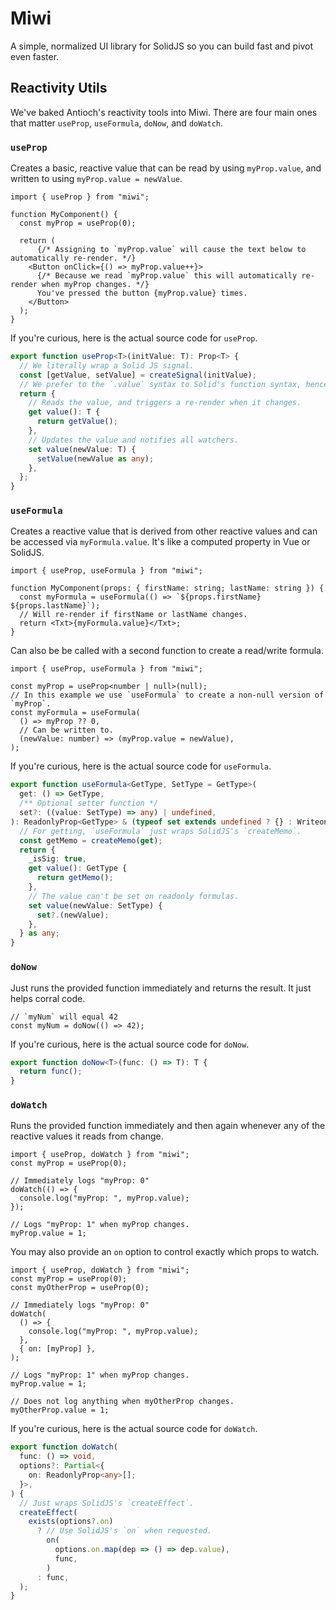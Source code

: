 # Miwi

A simple, normalized UI library for SolidJS so you can build fast and pivot even faster.

## Reactivity Utils

We've baked Antioch's reactivity tools into Miwi. There are four main ones that matter `useProp`, `useFormula`, `doNow`, and `doWatch`.

### `useProp`

Creates a basic, reactive value that can be read by using `myProp.value`, and written to using `myProp.value = newValue`.

```tsx
import { useProp } from "miwi";

function MyComponent() {
  const myProp = useProp(0);

  return (
      {/* Assigning to `myProp.value` will cause the text below to automatically re-render. */}
    <Button onClick={() => myProp.value++}>
      {/* Because we read `myProp.value` this will automatically re-render when myProp changes. */}
      You've pressed the button {myProp.value} times.
    </Button>
  );
}
```

If you're curious, here is the actual source code for `useProp`.

```ts
export function useProp<T>(initValue: T): Prop<T> {
  // We literally wrap a Solid JS signal.
  const [getValue, setValue] = createSignal(initValue);
  // We prefer to the `.value` syntax to Solid's function syntax, hence why we do this.
  return {
    // Reads the value, and triggers a re-render when it changes.
    get value(): T {
      return getValue();
    },
    // Updates the value and notifies all watchers.
    set value(newValue: T) {
      setValue(newValue as any);
    },
  };
}
```

### `useFormula`

Creates a reactive value that is derived from other reactive values and can be accessed via `myFormula.value`. It's like a computed property in Vue or SolidJS.

```tsx
import { useProp, useFormula } from "miwi";

function MyComponent(props: { firstName: string; lastName: string }) {
  const myFormula = useFormula(() => `${props.firstName} ${props.lastName}`);
  // Will re-render if firstName or lastName changes.
  return <Txt>{myFormula.value}</Txt>;
}
```

Can also be be called with a second function to create a read/write formula.

```tsx
import { useProp, useFormula } from "miwi";

const myProp = useProp<number | null>(null);
// In this example we use `useFormula` to create a non-null version of `myProp`.
const myFormula = useFormula(
  () => myProp ?? 0,
  // Can be written to.
  (newValue: number) => (myProp.value = newValue),
);
```

If you're curious, here is the actual source code for `useFormula`.

```ts
export function useFormula<GetType, SetType = GetType>(
  get: () => GetType,
  /** Optional setter function */
  set?: ((value: SetType) => any) | undefined,
): ReadonlyProp<GetType> & (typeof set extends undefined ? {} : WriteonlyProp<GetType>) {
  // For getting, `useFormula` just wraps SolidJS's `createMemo`.
  const getMemo = createMemo(get);
  return {
    _isSig: true,
    get value(): GetType {
      return getMemo();
    },
    // The value can't be set on readonly formulas.
    set value(newValue: SetType) {
      set?.(newValue);
    },
  } as any;
}
```

### `doNow`

Just runs the provided function immediately and returns the result. It just helps corral code.

```tsx
// `myNum` will equal 42
const myNum = doNow(() => 42);
```

If you're curious, here is the actual source code for `doNow`.

```ts
export function doNow<T>(func: () => T): T {
  return func();
}
```

### `doWatch`

Runs the provided function immediately and then again whenever any of the reactive values it reads from change.

```tsx
import { useProp, doWatch } from "miwi";
const myProp = useProp(0);

// Immediately logs "myProp: 0"
doWatch(() => {
  console.log("myProp: ", myProp.value);
});

// Logs "myProp: 1" when myProp changes.
myProp.value = 1;
```

You may also provide an `on` option to control exactly which props to watch.

```tsx
import { useProp, doWatch } from "miwi";
const myProp = useProp(0);
const myOtherProp = useProp(0);

// Immediately logs "myProp: 0"
doWatch(
  () => {
    console.log("myProp: ", myProp.value);
  },
  { on: [myProp] },
);

// Logs "myProp: 1" when myProp changes.
myProp.value = 1;

// Does not log anything when myOtherProp changes.
myOtherProp.value = 1;
```

If you're curious, here is the actual source code for `doWatch`.

```ts
export function doWatch(
  func: () => void,
  options?: Partial<{
    on: ReadonlyProp<any>[];
  }>,
) {
  // Just wraps SolidJS's `createEffect`.
  createEffect(
    exists(options?.on)
      ? // Use SolidJS's `on` when requested.
        on(
          options.on.map(dep => () => dep.value),
          func,
        )
      : func,
  );
}
```
